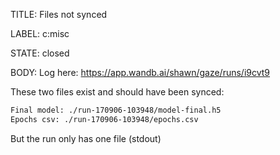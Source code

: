 TITLE:
Files not synced

LABEL:
c:misc

STATE:
closed

BODY:
Log here: https://app.wandb.ai/shawn/gaze/runs/i9cvt9

These two files exist and should have been synced:
```bash
Final model: ./run-170906-103948/model-final.h5
Epochs csv: ./run-170906-103948/epochs.csv
```

But the run only has one file (stdout)

